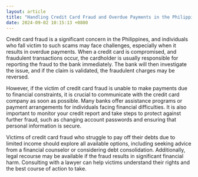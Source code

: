 ```yaml
---
layout: article
title: "Handling Credit Card Fraud and Overdue Payments in the Philippines"
date: 2024-09-02 10:15:13 +0800
---
```


<p>Credit card fraud is a significant concern in the Philippines, and individuals who fall victim to such scams may face challenges, especially when it results in overdue payments. When a credit card is compromised, and fraudulent transactions occur, the cardholder is usually responsible for reporting the fraud to the bank immediately. The bank will then investigate the issue, and if the claim is validated, the fraudulent charges may be reversed.</p><p>However, if the victim of credit card fraud is unable to make payments due to financial constraints, it is crucial to communicate with the credit card company as soon as possible. Many banks offer assistance programs or payment arrangements for individuals facing financial difficulties. It is also important to monitor your credit report and take steps to protect against further fraud, such as changing account passwords and ensuring that personal information is secure.</p><p>Victims of credit card fraud who struggle to pay off their debts due to limited income should explore all available options, including seeking advice from a financial counselor or considering debt consolidation. Additionally, legal recourse may be available if the fraud results in significant financial harm. Consulting with a lawyer can help victims understand their rights and the best course of action to take.</p>